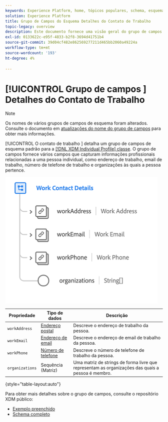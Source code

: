 ```yaml
---
keywords: Experience Platform, home, tópicos populares, schema, esquema, XDM, perfil individual, campos, esquemas, esquemas, design de esquema, mixin, mixins, detalhes de trabalho, trabalho de perfil;
solution: Experience Platform
title: Grupo de Campos do Esquema Detalhes do Contato de Trabalho
topic-legacy: overview
description: Este documento fornece uma visão geral do grupo de campos Detalhes do contato de trabalho .
exl-id: 0133622c-e95f-4833-b2f8-3694d41751b4
source-git-commit: 39d04cf482e862569277211d465bb2060a49224a
workflow-type: tm+mt
source-wordcount: '193'
ht-degree: 4%

---
```



# [!UICONTROL Grupo de campos ] Detalhes do Contato de Trabalho

>[!NOTE]
>
>Os nomes de vários grupos de campos de esquema foram alterados. Consulte o documento em [atualizações do nome do grupo de campos](../name-updates.md) para obter mais informações.

[!UICONTROL O contato de trabalho ] detalha um grupo de campos de esquema padrão para a  [[!DNL XDM Individual Profile] classe](../../classes/individual-profile.md). O grupo de campos fornece vários campos que capturam informações profissionais relacionadas a uma pessoa individual, como endereço de trabalho, email de trabalho, número de telefone de trabalho e organizações às quais a pessoa pertence.

![](../../images/field-groups/work-contact-details.png)

| Propriedade | Tipo de dados | Descrição |
| --- | --- | --- |
| `workAddress` | [Endereço postal](../../data-types/postal-address.md) | Descreve o endereço de trabalho da pessoa. |
| `workEmail` | [Endereço de email](../../data-types/email-address.md) | Descreve o endereço de email de trabalho da pessoa. |
| `workPhone` | [Número de telefone](../../data-types/phone-number.md) | Descreve o número de telefone de trabalho da pessoa. |
| `organizations` | Sequência (Matriz) | Uma matriz de strings de forma livre que representam as organizações das quais a pessoa é membro. |

{style=&quot;table-layout:auto&quot;}

Para obter mais detalhes sobre o grupo de campos, consulte o repositório XDM público:

* [Exemplo preenchido](https://github.com/adobe/xdm/blob/master/components/mixins/profile/profile-work-details.example.1.json)
* [Schema completo](https://github.com/adobe/xdm/blob/master/components/mixins/profile/profile-work-details.schema.json)
